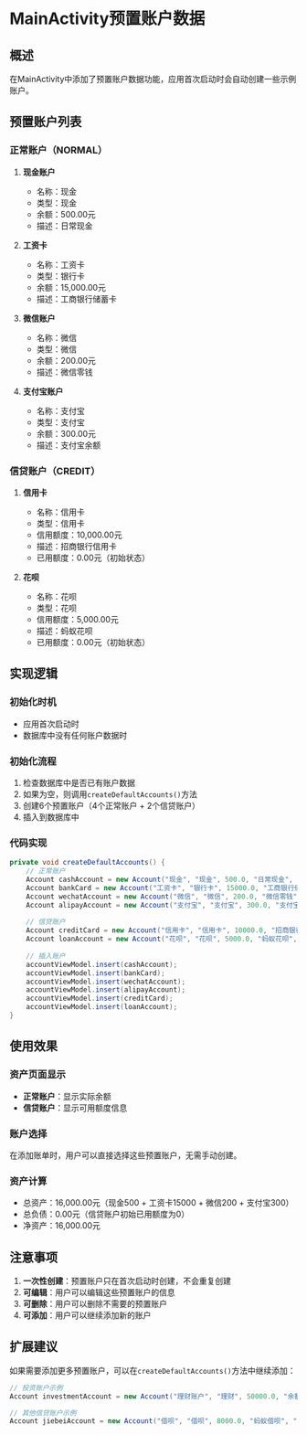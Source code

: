 # MainActivity预置账户数据

## 概述
在MainActivity中添加了预置账户数据功能，应用首次启动时会自动创建一些示例账户。

## 预置账户列表

### 正常账户（NORMAL）

1. **现金账户**
   - 名称：现金
   - 类型：现金
   - 余额：500.00元
   - 描述：日常现金

2. **工资卡**
   - 名称：工资卡
   - 类型：银行卡
   - 余额：15,000.00元
   - 描述：工商银行储蓄卡

3. **微信账户**
   - 名称：微信
   - 类型：微信
   - 余额：200.00元
   - 描述：微信零钱

4. **支付宝账户**
   - 名称：支付宝
   - 类型：支付宝
   - 余额：300.00元
   - 描述：支付宝余额

### 信贷账户（CREDIT）

1. **信用卡**
   - 名称：信用卡
   - 类型：信用卡
   - 信用额度：10,000.00元
   - 描述：招商银行信用卡
   - 已用额度：0.00元（初始状态）

2. **花呗**
   - 名称：花呗
   - 类型：花呗
   - 信用额度：5,000.00元
   - 描述：蚂蚁花呗
   - 已用额度：0.00元（初始状态）

## 实现逻辑

### 初始化时机
- 应用首次启动时
- 数据库中没有任何账户数据时

### 初始化流程
1. 检查数据库中是否已有账户数据
2. 如果为空，则调用`createDefaultAccounts()`方法
3. 创建6个预置账户（4个正常账户 + 2个信贷账户）
4. 插入到数据库中

### 代码实现
```java
private void createDefaultAccounts() {
    // 正常账户
    Account cashAccount = new Account("现金", "现金", 500.0, "日常现金", "NORMAL");
    Account bankCard = new Account("工资卡", "银行卡", 15000.0, "工商银行储蓄卡", "NORMAL");
    Account wechatAccount = new Account("微信", "微信", 200.0, "微信零钱", "NORMAL");
    Account alipayAccount = new Account("支付宝", "支付宝", 300.0, "支付宝余额", "NORMAL");
    
    // 信贷账户
    Account creditCard = new Account("信用卡", "信用卡", 10000.0, "招商银行信用卡", "CREDIT");
    Account loanAccount = new Account("花呗", "花呗", 5000.0, "蚂蚁花呗", "CREDIT");
    
    // 插入账户
    accountViewModel.insert(cashAccount);
    accountViewModel.insert(bankCard);
    accountViewModel.insert(wechatAccount);
    accountViewModel.insert(alipayAccount);
    accountViewModel.insert(creditCard);
    accountViewModel.insert(loanAccount);
}
```

## 使用效果

### 资产页面显示
- **正常账户**：显示实际余额
- **信贷账户**：显示可用额度信息

### 账户选择
在添加账单时，用户可以直接选择这些预置账户，无需手动创建。

### 资产计算
- 总资产：16,000.00元（现金500 + 工资卡15000 + 微信200 + 支付宝300）
- 总负债：0.00元（信贷账户初始已用额度为0）
- 净资产：16,000.00元

## 注意事项

1. **一次性创建**：预置账户只在首次启动时创建，不会重复创建
2. **可编辑**：用户可以编辑这些预置账户的信息
3. **可删除**：用户可以删除不需要的预置账户
4. **可添加**：用户可以继续添加新的账户

## 扩展建议

如果需要添加更多预置账户，可以在`createDefaultAccounts()`方法中继续添加：

```java
// 投资账户示例
Account investmentAccount = new Account("理财账户", "理财", 50000.0, "余额宝", "NORMAL");

// 其他信贷账户示例
Account jiebeiAccount = new Account("借呗", "借呗", 8000.0, "蚂蚁借呗", "CREDIT");
```


